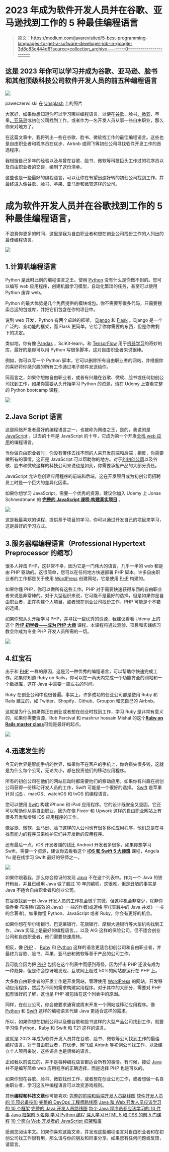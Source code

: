 # 2023 年成为软件开发人员并在谷歌、亚马逊找到工作的 5 种最佳编程语言

> 原文：<https://medium.com/javarevisited/5-best-programming-languages-to-get-a-sofware-developer-job-in-google-3d8c83c444d6?source=collection_archive---------0----------------------->

## 这是 2023 年你可以学习并成为谷歌、亚马逊、脸书和其他顶级科技公司软件开发人员的前五种编程语言

[![](img/5cbf859923f4034756e614b162ec5f52.png)](https://javarevisited.blogspot.com/2020/01/top-5-programming-language-for-freelancers-and-startups.html)

paweczerwi ski 在 [Unsplash](https://unsplash.com?utm_source=medium&utm_medium=referral) 上的照片

大家好，如果你想知道你可以学习哪些编程语言，以便在[谷歌](https://javarevisited.blogspot.com/2012/01/google-interview-questions-answers-top.html)、脸书[、微软](https://javarevisited.blogspot.com/2015/12/30-microsoft-interview-questions-for-software-development-engineers.html)、苹果[、亚马逊](https://javarevisited.blogspot.com/2016/01/top-20-amazon-and-google-programming-interview-questions.html)或初创公司找到工作，或者作为一名开发人员从事一些自由职业，那么你来对地方了。

在这篇文章中，我将列出一些在谷歌、脸书、微软找工作的最佳编程语言。这些也是自由职业者和程序员在优步、Airbnb 或网飞等初创公司寻找软件开发工作的首选程序。

我根据自己多年的经验以及与曾在谷歌、脸书、微软等科技巨头工作过的程序员以及自由职业者的交谈，编制了这份清单。

这些也是一些最好的编程语言，可以让你在有望迅速好转的初创公司找到工作，并最终进入像谷歌、脸书、苹果、亚马逊和微软这样的公司。

# 成为软件开发人员并在谷歌找到工作的 5 种最佳编程语言，

不浪费你更多的时间，这里是我为自由职业者和想在创业公司找份工作的人列出的最佳编程语言。

[![](img/b3e75b945e5db9a81ea6df0c6939542b.png)](https://hackernoon.com/the-top-5-programming-languages-every-software-developer-should-learn-erzr31ip)

## 1.计算机编程语言

Python 是此时此刻的编程语言之王。使用 [Python](/javarevisited/python-or-java-which-programming-language-beginners-should-learn-in-2020-de992b2650ec) 没有什么是你做不到的。您可以编写 web 应用程序，创建机器学习模型，自动化繁琐的任务，甚至可以使用 Python 废弃 web。

Python 的最大优势是几个免费提供的模块或包。你不需要写很多代码，只需要搜索合适的包或库，并把它们包含在你的项目中。

说到 web 开发，Python 有两个卓越的框架， [Django](https://javarevisited.blogspot.com/2019/04/top-5-python-web-development-frameworks.html) 和 [Flask](https://hackernoon.com/10-reasons-to-learn-python-in-2018-f473dc35e2ee) 。Django 是一个广泛的、全功能的框架，而 Flask 更简单。它给了你你需要的东西，但是你做剩下的决定。

类似地，你有像 [Pandas](https://javarevisited.blogspot.com/2019/10/top-5-courses-to-learn-pandas-for-data-analysis-python.html) ，SciKit-learn，和 [TensorFlow](https://dev.to/javinpaul/10-of-the-best-tensorflow-courses-to-learn-machine-learning-from-coursera-and-udemy-37bf) 用于[机器学习](https://hackernoon.com/10-machine-learning-data-science-and-deep-learning-courses-for-programmers-7edc56078cde)的奇妙的库，最好的是你可以用 Python 写很多脚本，这对自由职业者来说很棒。

例如，你可以写一个 Python 脚本，它可以删除所有自由职业者的网站，并根据你的喜好将你感兴趣的所有工作通过电子邮件发送给你。

简而言之，如果你想做自由职业者，或者有兴趣在谷歌、微软、脸书或任何初创公司找到工作，如果你需要从头开始学习 Python 的资源，请在 Udemy 上查看完整的 Python bootcamp 课程。

[![](img/750cd9aa4149b1615ef7e17e767bf8cf.png)](https://click.linksynergy.com/deeplink?id=JVFxdTr9V80&mid=39197&murl=https%3A%2F%2Fwww.udemy.com%2Fcomplete-python-bootcamp%2F)

## 2.Java Script 语言

这是网络开发者最好的编程语言之一，也被称为网络之王，是的，我说的是 [JavaScript](/javarevisited/my-favorite-free-tutorials-and-courses-to-learn-javascript-8f4d0a71faf2) 。过去的十年是 JavaScript 的十年，它成为第一个开发[全栈 web 应用](https://javarevisited.blogspot.com/2019/01/10-web-development-frameworks-fullstack-developer-should-learn.html)的编程语言。

当你做自由职业者时，你没有奢侈去找不同的人来开发前端和后端；相反，你需要做所有的事情，这正是 JavaScript 可以帮助你的地方。对于[的初创公司](https://dev.to/javinpaul/top-5-programming-languages-to-learn-to-get-a-job-at-google-facebook-microsoft-or-work-as-a-freelance-developer-3ma5)以及谷歌、脸书和微软这样的科技公司来说也是如此，你需要承担产品的大部分责任。

JavaScript 允许您创建应用程序的前端和后端，这在开发项目或为初创公司招聘员工时是一个巨大的差异化因素。

如果你想学习 JavaScript，需要一个优秀的资源，建议你加入 Udemy 上 Jonas Schmedtmann 的 [**完整的 JavaScript 课程:构建真实项目**](https://click.linksynergy.com/deeplink?id=JVFxdTr9V80&mid=39197&murl=https%3A%2F%2Fwww.udemy.com%2Fcourse%2Fthe-complete-javascript-course%2F) 。

[![](img/8e070fee08e5207f35bf46c8ea0b714b.png)](https://click.linksynergy.com/deeplink?id=JVFxdTr9V80&mid=39197&murl=https%3A%2F%2Fwww.udemy.com%2Fcourse%2Fthe-complete-javascript-course%2F)

这是我最喜欢的课程，提供基于项目的学习，你可以通过开发自己的项目来学习，这是最好的学习方式。

## 3.服务器端编程语言（Professional Hypertext Preprocessor 的缩写）

很多人抨击 PHP，这非常不幸，因为它是一门伟大的语言，几乎一半的 web 都是由 PHP 驱动的。这很简单，您可以在任何地方快速部署 PHP 脚本。许多自由职业者的工作都是关于使用 [WordPress](https://javarevisited.blogspot.com/2020/08/top-5-courses-to-learn-wordpress-in.html#axzz6osztTyx9) 创建网站，它是使用 [PHP](https://hackernoon.com/5-free-php-and-mysql-courses-to-learn-web-development-63836cd3e587) 构建的。

如果你懂 PHP，你可以做所有这些工作。PHP 对于需要快速获得东西的自由职业者来说是非常棒的。对于大型组织来说，它可能不是最好的选择，但是如果你是自由职业者，正在构建个人项目，或者想在创业公司找份工作，PHP 可能是个不错的选择。

如果你想从头开始学习 PHP，并寻找一些优秀的资源，我建议看看 Udemy 上的这个 [**PHP 初学者——成为 PHP 大师**](https://click.linksynergy.com/deeplink?id=JVFxdTr9V80&mid=39197&murl=https%3A%2F%2Fwww.udemy.com%2Fcourse%2Fphp-for-complete-beginners-includes-msql-object-oriented%2F) 课程。本课程将通过测验、项目和实践练习教会你成为专业 PHP 开发人员所需的一切。

[![](img/c234edcb28f60a9f5ef85984ef56bed5.png)](https://click.linksynergy.com/deeplink?id=JVFxdTr9V80&mid=39197&murl=https%3A%2F%2Fwww.udemy.com%2Fcourse%2Fphp-for-complete-beginners-includes-msql-object-oriented%2F)

## 4.红宝石

出于和 [PHP](/javarevisited/top-10-free-courses-to-learn-php-and-mysql-for-web-development-e96e69982675) 一样的原因，这是另一种优秀的编程语言，可以帮助你快速完成工作。如果你知道 Ruby on Rails，你可以在一两天内完成一个功能齐全的网站和一个数据库，这在 Java 中需要一周左右的时间。

Ruby 在创业公司中也很普遍。事实上，许多成功的创业公司都是使用 Ruby 和 Rails 建立的，如 Twitter、Shopify、Github、Groupon 和您自己的 Airbnb。

这就是为什么如果你正在创业或者想在创业时找到工作，学习 Ruby 是非常有意义的，如果你需要资源，Rob Percival 和 mashrur hossain Mishal 的这个[**Ruby on Rails master class**](https://click.linksynergy.com/deeplink?id=JVFxdTr9V80&mid=39197&murl=https%3A%2F%2Fwww.udemy.com%2Fcourse%2Fthe-complete-ruby-on-rails-developer-course%2F)可能是最好的起点。

[![](img/ce8e880f8d5647a5487e2a5376cf19f8.png)](https://click.linksynergy.com/deeplink?id=JVFxdTr9V80&mid=39197&murl=https%3A%2F%2Fwww.udemy.com%2Fcourse%2Fthe-complete-ruby-on-rails-developer-course%2F)

## 4.迅速发生的

今天的世界是智能手机的世界，如果你不在客户的手机上，你会损失很多钱，这就是为什么每个公司，无论大小，都在投资他们的移动应用程序。

所有的初创公司在他们的网站启动时都需要他们的移动应用，如果你有兴趣在初创公司获得一份移动开发人员的工作，Swift 可能是一个很好的选择。 [Swift](https://javarevisited.blogspot.com/2019/01/top-5-ios-developer-course-to-learn-ios.html#axzz6Dz0uFxDo) 是苹果针对 [iOS](https://javarevisited.blogspot.com/2019/01/top-5-ios-developer-course-to-learn-ios.html) 、macOS、watchOS 和 tvOS 的编程语言。

您可以使用 [Swift](https://www.java67.com/2019/03/5-free-courses-to-learn-swift.html) 构建 iPhone 和 iPad 应用程序。它的设计既安全又坚固。它还可以帮助你从事自由职业，因为在像 Fiverr 和 Upwork 这样的自由职业网站上有很多开发和增强 iOS 应用程序的工作。

像谷歌、微软、亚马逊、脸书这样的大公司也有很多移动应用程序，他们总是在寻找有能力的程序员来维护它们并开发新的应用程序。

还有最后一点，iOS 开发者赚的钱比 Android 开发者多很多。如果你想学习 Swift，需要一个资源，建议你去看看这个 [**iOS 和 Swift 5 大师班**](https://click.linksynergy.com/deeplink?id=JVFxdTr9V80&mid=39197&murl=https%3A%2F%2Fwww.udemy.com%2Fcourse%2Fios-13-app-development-bootcamp%2F) 课程，Angela Yu 是在线学习 Swift 最好的导师之一。

[![](img/e13a47f1e6dc612f63a256872815ac75.png)](https://click.linksynergy.com/deeplink?id=JVFxdTr9V80&mid=39197&murl=https%3A%2F%2Fwww.udemy.com%2Fcourse%2Fios-13-app-development-bootcamp%2F)

如果你跟着我，那么你会惊讶的发现 [*Java*](https://javarevisited.blogspot.com/2018/07/10-reasons-to-learn-java-programming.html) 不在这个列表中。作为一个 Java 的铁杆粉丝，并且已经用 Java 做了超过 10 年的编程，这很难，但是丑陋的事实是 Java 不适合自由职业者和创业公司。

在谷歌找到一份 Java 开发人员的工作机会微乎其微，但这种机会非常少，除非你像乔希·布洛赫(《高效的 Java》一书的作者)或道格·李(《实践中的 Java 并发》一书的合著者)。如果你懂 Python、JavaScript 或者 Ruby，你会有更好的机会。

如果你想在华尔街银行、巴克莱银行、花旗银行、摩根大通银行等大型机构找到工作，Java 实际上是最好的编程语言。，以及 AIG 这样的保险公司，但不适合创业公司和自由职业者，他们需要快速周转。

相反，像 [PHP](https://www.java67.com/2018/02/5-free-php-and-mysql-courses-for-web-developers.html) 、 [Ruby](https://www.java67.com/2018/02/5-free-ruby-and-rails-courses-to-learn-online.html) 和 [Python](https://javarevisited.blogspot.com/2018/12/10-free-python-courses-for-programmers.html) 这样的语言更适合初创公司和自由职业者，并最终为谷歌、脸书、苹果、亚马逊和微软等基于产品的公司工作。

我可能会因为把 [PHP](/javarevisited/top-10-free-courses-to-learn-php-and-mysql-for-web-development-e96e69982675) 包括在这个列表中而感到奇怪，因为抨击 PHP 还没有成为一种趋势，但是你会惊讶地发现，互联网上超过 50%的网站都运行在 PHP 上。

大多数自由职业者的开发工作是开发网站，管理使用 [WordPress](/javarevisited/5-best-wordpress-courses-for-beginners-and-experienced-website-developers-b45f7976ee40) 的网站，开发移动应用程序，然后为不同的需求构建实用程序。对于其中的大部分，需要对 PHP[和](/javarevisited/10-best-php-courses-for-beginners-and-experienced-developers-db18057a814f)有很好的了解，这也是 PHP 被包括在这个列表中的原因。

同样，在创业公司，你会被要求通宵或周末开发一个网站或移动应用程序。像 [Python](/better-programming/top-5-courses-to-learn-python-in-2018-best-of-lot-26644a99e7ec) 和 [Swift](/javarevisited/top-5-online-courses-to-learn-ios-12-swift-in-2019-a35ae1be7b2b) 这样的编程语言代替 Java 更适合这样的需求。

所以，如果你想在初创公司以及像谷歌和脸书这样的大型产品公司找到工作，就要学习像 Python、Ruby 和 Swift 和 T21 这样的语言。

这就是 2023 年成为软件开发人员并在谷歌、脸书、微软等公司找到工作的最佳编程语言。对于自由职业者，在优步、网飞或 Airbnb 等初创公司找工作，以及建立个人项目来说，这些语言也是很棒的语言。

正如我以前说过的，并不是每种编程语言都适合所有的事情。有时候，接受 [Java](/javarevisited/10-best-places-to-learn-java-online-for-free-ce5e713ab5b2) 并不是编写简单 web 应用程序的正确选择，而是选择 PHP 也是可以的。

如果你想在谷歌、脸书、微软找份工作，或者想在创业公司工作，或者想做一名自由职业者，学习这五种编程语言可以改变游戏规则。

其他**编程和科技文章**你可能喜欢:
[完整的前端和后端开发人员路线图](https://javarevisited.blogspot.com/2019/02/the-2019-web-developer-roadmap.html)
[软件开发人员的 11 项必备技能](https://dev.to/javinpaul/11-essential-skills-software-developers-should-learn-in-2020-1bio)
[完整的 DevOps 工程师路线图](https://javarevisited.blogspot.com/2018/09/the-2018-devops-roadmap-your-guide-to-become-DevOps-Engineer.html#axzz61d5FPRru)
[Java 和 Web 开发人员应该学习的 10 个框架](http://javarevisited.blogspot.sg/2018/01/10-frameworks-java-and-web-developers-should-learn.html)
[完整的 Java 开发人员路线图](https://javarevisited.blogspot.com/2019/10/the-java-developer-roadmap.html)
[每个 Java 程序员都应该学习的 10 件事](https://javarevisited.blogspot.com/2017/12/10-things-java-programmers-should-learn.html#axzz5atl0BngO)
[Java 框架前 5 名你 学习 Python 编程](http://javarevisited.blogspot.sg/2018/04/top-5-java-frameworks-to-learn-in-2018_27.html)
[深入学习 HTML 5 和 CSS 的前 5 门课程](https://javarevisited.blogspot.com/2019/05/top-5-html-5-and-css-3-courses-for-web-developers.html)
[10 个面向 Web 开发者的 JavaScript 框架和库](https://www.java67.com/2019/01/top-10-javascript-frameworks-and-libraries-for-web-developers.html)

感谢您阅读本文。如果你喜欢这篇文章，并发现这些编程语言对自由职业者和在初创公司找工作很有用，那么请与你的朋友和同事分享。如果您有任何问题或反馈，请留言。